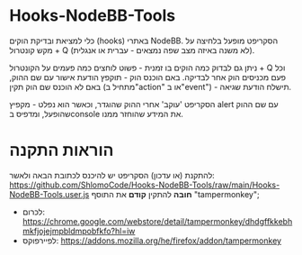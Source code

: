 # Hooks-NodeBB-Tools
כלי למציאת ובדיקת הוקים (hooks) באתרי NodeBB. 
הסקריפט מופעל בלחיצה על מקש קונטרול + Q (לא משנה באיזה מצב שפה נמצאים - עברית או אנגלית).

ניתן גם לבדוק כמה הוקים בו זמנית - פשוט לוחצים כמה פעמים על הקונטרול + Q וכל פעם מכניסים הוק אחר לבדיקה.
באם הוכנס הוק - תוקפץ הודעת אישור עם שם ההוק, באם לא הוכנס שם הוק תקין (מתחיל ב"action" או ב"event") - תישלח הודעת שגיאה.

הסקריפט 'עוקב' אחרי ההוק שהוגדר, וכאשר הוא נפלט - מקפיץ alert עם שם ההוק שהופעל, ומדפיס בconsole את המידע שהוחזר ממנו.
# הוראות התקנה
להתקנת (או עדכון) הסקריפט יש להיכנס לכתובת הבאה ולאשר: https://github.com/ShlomoCode/Hooks-NodeBB-Tools/raw/main/Hooks-NodeBB-Tools.user.js
**חובה** להתקין **קודם** את התוסף "tampermonkey";
* לכרום: https://chrome.google.com/webstore/detail/tampermonkey/dhdgffkkebhmkfjojejmpbldmpobfkfo?hl=iw
* לפיירפוקס: https://addons.mozilla.org/he/firefox/addon/tampermonkey
